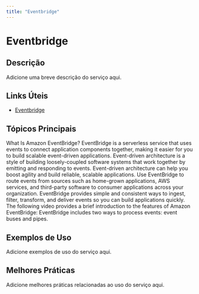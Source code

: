 ```yaml
---
title: "Eventbridge"
---
```


# Eventbridge

## Descrição

Adicione uma breve descrição do serviço aqui.

## Links Úteis

- [Eventbridge](https://docs.aws.amazon.com/eventbridge/latest/userguide/what-is-amazon-eventbridge.html)

## Tópicos Principais

What Is Amazon EventBridge?
EventBridge is a serverless service that uses events to connect application components together,
    making it easier for you to build scalable event-driven applications. Event-driven architecture
    is a style of building loosely-coupled software systems that work together by emitting and
    responding to events. Event-driven architecture can help you boost agility and build reliable,
    scalable applications. 
Use EventBridge to route events from sources such as home-grown applications, AWS services, and
    third-party software to consumer applications across your organization. EventBridge provides simple and
    consistent ways to ingest, filter, transform, and deliver events so you can build applications
    quickly.
The following video provides a brief introduction to the features of Amazon EventBridge: 
EventBridge includes two ways to process events: event buses and
    pipes.

## Exemplos de Uso

Adicione exemplos de uso do serviço aqui.

## Melhores Práticas

Adicione melhores práticas relacionadas ao uso do serviço aqui.
